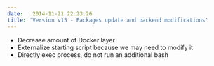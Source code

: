 ```yaml
---
date:   2014-11-21 22:23:26
title: 'Version v15 - Packages update and backend modifications'
---
```


* Decrease amount of Docker layer
* Externalize starting script because we may need to modify it
* Directly exec process, do not run an additional bash
